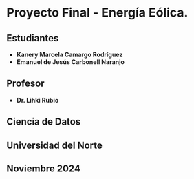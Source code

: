 # **Proyecto Final - Energía Eólica.**

## **Estudiantes**
- **Kanery Marcela Camargo Rodríguez**
- **Emanuel de Jesús Carbonell Naranjo**

## **Profesor**
- **Dr. Lihki Rubio**

## **Ciencia de Datos**

## **Universidad del Norte**

## **Noviembre 2024**


